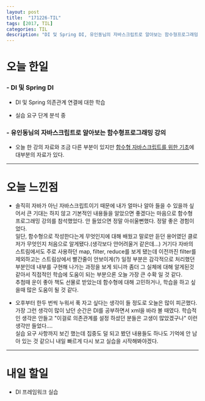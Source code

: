 ```yaml
---
layout: post
title:  "171226-TIL"
tags: [2017, TIL]
categories: TIL
description: "DI 및 Spring DI, 유인동님의 자바스크립트로 알아보는 함수형프로그래밍 강의"
---
```


오늘 한일
========

### - DI 및 Spring DI  
  - DI 및 Spring 의존관계 연결에 대한 학습  

  - 실습 요구 단계 분석 중  

### - 유인동님의 자바스크립트로 알아보는 함수형프로그래밍 강의  
  - 오늘 한 강의 자료와 조금 다른 부분이 있지만 [함수형 자바스크립트를 위한 기초](https://github.com/indongyoo/functional-javascript/wiki/1.4-%ED%95%A8%EC%88%98%ED%98%95-%EC%9E%90%EB%B0%94%EC%8A%A4%ED%81%AC%EB%A6%BD%ED%8A%B8%EB%A5%BC-%EC%9C%84%ED%95%9C-%EA%B8%B0%EC%B4%88)에 대부분의 자료가 있다.

---

오늘 느낀점
==========

- 솔직히 자바가 아닌 자바스크립트이기 때문에 내가 얼마나 알아 들을 수 있을까 싶어서 큰 기대는 하지 않고 기본적인 내용들을 알았으면 좋겠다는 마음으로 함수형 프로그래밍 강의를 참석했었다. 안 들었으면 정말 아쉬울뻔했다. 정말 좋은 경험이었다.  
일단, 함수형으로 작성한다는게 무엇인지에 대해 배웠고 말로만 듣던 용어였던 클로저가 무엇인지 처음으로 알게됐다.(생각보다 안어려울거 같은데...) 거기다 자바의 스트림에서도 주로 사용하던 map, filter, reduce를 보게 됐는데 이전까진 filter를 제외하고는 스트림상에서 빨간줄이 안보이게(?) 일정 부분은 감각적으로 처리했던 부분인데 내부를 구현해 나가는 과정을 보게 되니까 좀더 그 실체에 대해 알게된것 같아서 직접적인 학습에 도움이 되는 부분으론 오늘 가장 큰 수확 일 것 같다.  
추첨때 운이 좋아 책도 선물로 받았는데 함수형에 대해 고민하거나, 학습을 하고 싶을때 많은 도움이 될 것 같다.  

- 오후부터 한두 번씩 누워서 푹 자고 싶다는 생각이 들 정도로 오늘은 많이 피곤했다. 가장 그런 생각이 많이 났던 순간은 DI를 공부하면서 xml을 바라 볼 때였다. 학습적인 생각은 안들고 "이걸로 의존관계를 설정 하셨던 분들은 고생이 많았겠구나" 이런 생각만 들었다....  
실습 요구 사항까지 보긴 했는데 집중도 덜 되고 봤던 내용들도 하나도 기억에 안 남아 있는 것 같으니 내일 빠르게 다시 보고 실습을 시작해봐야겠다.

---

내일 할일
=========

- DI 프레임워크 실습  
